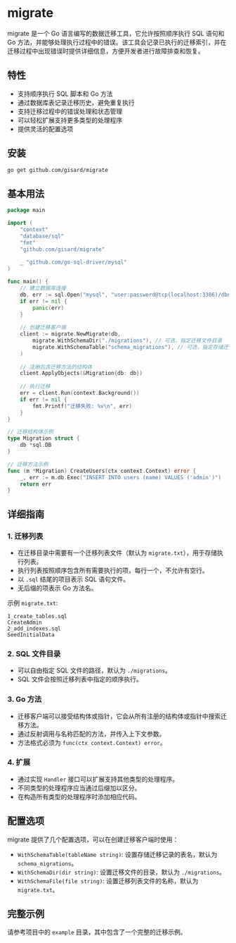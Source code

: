 # migrate

migrate 是一个 Go 语言编写的数据迁移工具，它允许按照顺序执行 SQL 语句和 Go 方法，并能够处理执行过程中的错误。该工具会记录已执行的迁移索引，并在迁移过程中出现错误时提供详细信息，方便开发者进行故障排查和恢复。

## 特性

- 支持顺序执行 SQL 脚本和 Go 方法
- 通过数据库表记录迁移历史，避免重复执行
- 支持迁移过程中的错误处理和状态管理
- 可以轻松扩展支持更多类型的处理程序
- 提供灵活的配置选项

## 安装

```bash
go get github.com/gisard/migrate
```

## 基本用法

```go
package main

import (
    "context"
    "database/sql"
    "fmt"
    "github.com/gisard/migrate"
    
    _ "github.com/go-sql-driver/mysql"
)

func main() {
    // 建立数据库连接
    db, err := sql.Open("mysql", "user:password@tcp(localhost:3306)/dbname?multiStatements=true")
    if err != nil {
        panic(err)
    }
    
    // 创建迁移客户端
    client := migrate.NewMigrate(db, 
        migrate.WithSchemaDir("./migrations"), // 可选，指定迁移文件目录
        migrate.WithSchemaTable("schema_migrations"), // 可选，指定存储迁移记录的表名
    )
    
    // 注册包含迁移方法的结构体
    client.ApplyObjects(&Migration{db: db})
    
    // 执行迁移
    err = client.Run(context.Background())
    if err != nil {
        fmt.Printf("迁移失败: %v\n", err)
    }
}

// 迁移结构体示例
type Migration struct {
    db *sql.DB
}

// 迁移方法示例
func (m *Migration) CreateUsers(ctx context.Context) error {
    _, err := m.db.Exec("INSERT INTO users (name) VALUES ('admin')")
    return err
}
```

## 详细指南

### 1. 迁移列表

- 在迁移目录中需要有一个迁移列表文件（默认为 `migrate.txt`），用于存储执行列表。
- 执行列表按照顺序包含所有需要执行的项，每行一个，不允许有空行。
- 以 `.sql` 结尾的项目表示 SQL 语句文件。
- 无后缀的项表示 Go 方法名。

示例 `migrate.txt`:
```
1_create_tables.sql
CreateAdmin
2_add_indexes.sql
SeedInitialData
```

### 2. SQL 文件目录

- 可以自由指定 SQL 文件的路径，默认为 `./migrations`。
- SQL 文件会按照迁移列表中指定的顺序执行。

### 3. Go 方法

- 迁移客户端可以接受结构体或指针，它会从所有注册的结构体或指针中搜索迁移方法。
- 通过反射调用与名称匹配的方法，并传入上下文参数。
- 方法格式必须为 `func(ctx context.Context) error`。

### 4. 扩展

- 通过实现 `Handler` 接口可以扩展支持其他类型的处理程序。
- 不同类型的处理程序应当通过后缀加以区分。
- 在构造所有类型的处理程序时添加相应代码。

## 配置选项

migrate 提供了几个配置选项，可以在创建迁移客户端时使用：

- `WithSchemaTable(tableName string)`: 设置存储迁移记录的表名，默认为 `schema_migrations`。
- `WithSchemaDir(dir string)`: 设置迁移文件的目录，默认为 `./migrations`。
- `WithSchemaFile(file string)`: 设置迁移列表文件的名称，默认为 `migrate.txt`。

## 完整示例

请参考项目中的 `example` 目录，其中包含了一个完整的迁移示例。